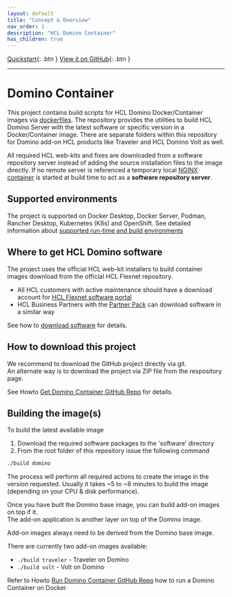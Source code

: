 ```yaml
---
layout: default
title: "Concept & Overview"
nav_order: 1
description: "HCL Domino Container"
has_children: true
---
```


[Quickstart](quickstart.md){: .btn }
[View it on GitHub](https://github.com/HCL-TECH-SOFTWARE/domino-container){: .btn }

---

# Domino Container

This project contains build scripts for HCL Domino Docker/Container images via [dockerfiles](https://docs.docker.com/engine/reference/builder/).
The repository provides the utilities to build HCL Domino Server with the latest software or specific version in a Docker/Container image.
There are separate folders within this repository for Domino add-on HCL products like Traveler and HCL Domino Volt as well.

All required HCL web-kits and fixes are downloaded from a software repository server instead of adding the source installation files to the image directly.
If no remote server is referenced a temporary local [NGINX container](https://hub.docker.com/_/nginx) is started at build time to act as a **software repository server**.

## Supported environments

The project is supported on Docker Desktop, Docker Server, Podman, Rancher Desktop, Kubernetes (K8s) and OpenShift.
See detailed information about [supported run-time and build environments](concept_environments.md)

## Where to get HCL Domino software

The project uses the official HCL web-kit installers to build container images download from the official HCL Flexnet repository.

- All HCL customers with active maintenance should have a download account for [HCL Flexnet software portal](https://hclsoftware.flexnetoperations.com/flexnet/operationsportal)
- HCL Business Partners with the [Partner Pack](https://www.hcltechsw.com/resources/partner-connect/resources/partner-pack) can download software in a similar way

See how to [download software](howto_download-software.md) for details.

## How to download this project

We recommend to download the GitHub project directly via git.  
An alternate way is to download the project via ZIP file from the respository page.

See Howto [Get Domino Container GitHub Repo](howto_github.md) for details.

## Building the image(s)

To build the latest available image

1. Download the required software packages to the 'software' directory
2. From the root folder of this repository issue the following command

```bash
./build domino
```

The process will perform all required actions to create the image in the version requested. Usually it takes ~5 to ~8 minutes to build the image (depending on your CPU & disk performance).

Once you have built the Domino base image, you can build add-on images on top if it.  
The add-on application is another layer on top of the Domino image.

Add-on images always need to be derived from the Domino base image.

There are currently two add-on images available:

* ```./build traveler``` - Traveler on Domino
* ```./build volt``` - Volt on Domino

Refer to Howto [Run Domino Container GitHub Repo](run_docker.md) how to run a Domino Container on Docker.
